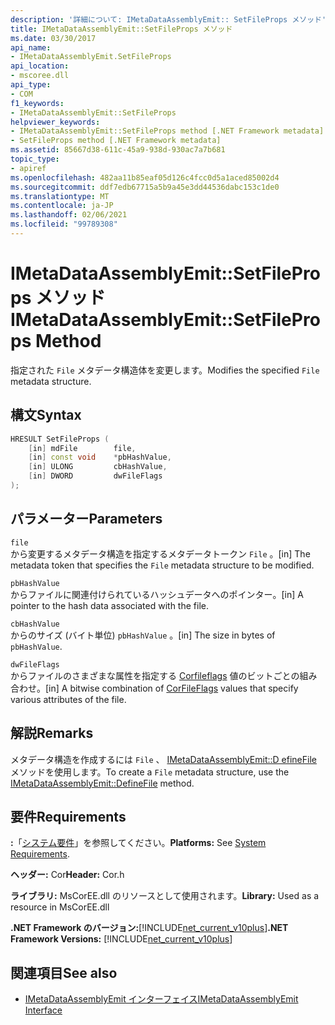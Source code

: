 ```yaml
---
description: '詳細について: IMetaDataAssemblyEmit:: SetFileProps メソッド'
title: IMetaDataAssemblyEmit::SetFileProps メソッド
ms.date: 03/30/2017
api_name:
- IMetaDataAssemblyEmit.SetFileProps
api_location:
- mscoree.dll
api_type:
- COM
f1_keywords:
- IMetaDataAssemblyEmit::SetFileProps
helpviewer_keywords:
- IMetaDataAssemblyEmit::SetFileProps method [.NET Framework metadata]
- SetFileProps method [.NET Framework metadata]
ms.assetid: 85667d38-611c-45a9-938d-930ac7a7b681
topic_type:
- apiref
ms.openlocfilehash: 482aa11b85eaf05d126c4fcc0d5a1aced85002d4
ms.sourcegitcommit: ddf7edb67715a5b9a45e3dd44536dabc153c1de0
ms.translationtype: MT
ms.contentlocale: ja-JP
ms.lasthandoff: 02/06/2021
ms.locfileid: "99789308"
---
```

# <a name="imetadataassemblyemitsetfileprops-method"></a><span data-ttu-id="2b310-103">IMetaDataAssemblyEmit::SetFileProps メソッド</span><span class="sxs-lookup"><span data-stu-id="2b310-103">IMetaDataAssemblyEmit::SetFileProps Method</span></span>

<span data-ttu-id="2b310-104">指定された `File` メタデータ構造体を変更します。</span><span class="sxs-lookup"><span data-stu-id="2b310-104">Modifies the specified `File` metadata structure.</span></span>  
  
## <a name="syntax"></a><span data-ttu-id="2b310-105">構文</span><span class="sxs-lookup"><span data-stu-id="2b310-105">Syntax</span></span>  
  
```cpp  
HRESULT SetFileProps (  
    [in] mdFile        file,  
    [in] const void    *pbHashValue,
    [in] ULONG         cbHashValue,  
    [in] DWORD         dwFileFlags  
);  
```  
  
## <a name="parameters"></a><span data-ttu-id="2b310-106">パラメーター</span><span class="sxs-lookup"><span data-stu-id="2b310-106">Parameters</span></span>  

 `file`  
 <span data-ttu-id="2b310-107">から変更するメタデータ構造を指定するメタデータトークン `File` 。</span><span class="sxs-lookup"><span data-stu-id="2b310-107">[in] The metadata token that specifies the `File` metadata structure to be modified.</span></span>  
  
 `pbHashValue`  
 <span data-ttu-id="2b310-108">からファイルに関連付けられているハッシュデータへのポインター。</span><span class="sxs-lookup"><span data-stu-id="2b310-108">[in] A pointer to the hash data associated with the file.</span></span>  
  
 `cbHashValue`  
 <span data-ttu-id="2b310-109">からのサイズ (バイト単位) `pbHashValue` 。</span><span class="sxs-lookup"><span data-stu-id="2b310-109">[in] The size in bytes of `pbHashValue`.</span></span>  
  
 `dwFileFlags`  
 <span data-ttu-id="2b310-110">からファイルのさまざまな属性を指定する [Corfileflags](corfileflags-enumeration.md) 値のビットごとの組み合わせ。</span><span class="sxs-lookup"><span data-stu-id="2b310-110">[in] A bitwise combination of [CorFileFlags](corfileflags-enumeration.md) values that specify various attributes of the file.</span></span>  
  
## <a name="remarks"></a><span data-ttu-id="2b310-111">解説</span><span class="sxs-lookup"><span data-stu-id="2b310-111">Remarks</span></span>  

 <span data-ttu-id="2b310-112">メタデータ構造を作成するには `File` 、 [IMetaDataAssemblyEmit::D efineFile](imetadataassemblyemit-definefile-method.md) メソッドを使用します。</span><span class="sxs-lookup"><span data-stu-id="2b310-112">To create a `File` metadata structure, use the [IMetaDataAssemblyEmit::DefineFile](imetadataassemblyemit-definefile-method.md) method.</span></span>  
  
## <a name="requirements"></a><span data-ttu-id="2b310-113">要件</span><span class="sxs-lookup"><span data-stu-id="2b310-113">Requirements</span></span>  

 <span data-ttu-id="2b310-114">**:**「[システム要件](../../get-started/system-requirements.md)」を参照してください。</span><span class="sxs-lookup"><span data-stu-id="2b310-114">**Platforms:** See [System Requirements](../../get-started/system-requirements.md).</span></span>  
  
 <span data-ttu-id="2b310-115">**ヘッダー:** Cor</span><span class="sxs-lookup"><span data-stu-id="2b310-115">**Header:** Cor.h</span></span>  
  
 <span data-ttu-id="2b310-116">**ライブラリ:** MsCorEE.dll のリソースとして使用されます。</span><span class="sxs-lookup"><span data-stu-id="2b310-116">**Library:** Used as a resource in MsCorEE.dll</span></span>  
  
 <span data-ttu-id="2b310-117">**.NET Framework のバージョン:**[!INCLUDE[net_current_v10plus](../../../../includes/net-current-v10plus-md.md)]</span><span class="sxs-lookup"><span data-stu-id="2b310-117">**.NET Framework Versions:** [!INCLUDE[net_current_v10plus](../../../../includes/net-current-v10plus-md.md)]</span></span>  
  
## <a name="see-also"></a><span data-ttu-id="2b310-118">関連項目</span><span class="sxs-lookup"><span data-stu-id="2b310-118">See also</span></span>

- [<span data-ttu-id="2b310-119">IMetaDataAssemblyEmit インターフェイス</span><span class="sxs-lookup"><span data-stu-id="2b310-119">IMetaDataAssemblyEmit Interface</span></span>](imetadataassemblyemit-interface.md)
